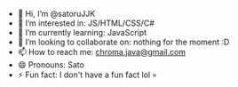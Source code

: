 - 👋 Hi, I’m @satoruJJK
- 👀 I’m interested in: JS/HTML/CSS/C#
- 🌱 I’m currently learning: JavaScript
- 💞️ I’m looking to collaborate on: nothing for the moment :D
- 📫 How to reach me: chroma.java@gmail.com
- 😄 Pronouns: Sato
- ⚡ Fun fact: I don't have a fun fact lol 💀

<!---
satoruJJK/satoruJJK is a ✨ special ✨ repository because its `README.md` (this file) appears on your GitHub profile.
You can click the Preview link to take a look at your changes.
--->
